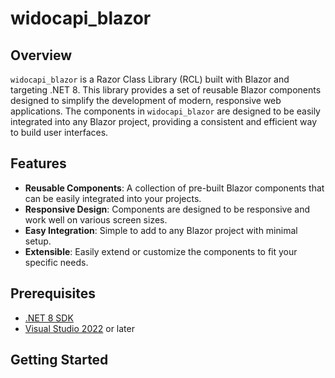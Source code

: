 ﻿
# widocapi_blazor

## Overview
`widocapi_blazor` is a Razor Class Library (RCL) built with Blazor and targeting .NET 8. This library provides a set of reusable Blazor components designed to simplify the development of modern, responsive web applications. The components in `widocapi_blazor` are designed to be easily integrated into any Blazor project, providing a consistent and efficient way to build user interfaces.

## Features
- **Reusable Components**: A collection of pre-built Blazor components that can be easily integrated into your projects.
- **Responsive Design**: Components are designed to be responsive and work well on various screen sizes.
- **Easy Integration**: Simple to add to any Blazor project with minimal setup.
- **Extensible**: Easily extend or customize the components to fit your specific needs.

## Prerequisites
- [.NET 8 SDK](https://dotnet.microsoft.com/download/dotnet/8.0)
- [Visual Studio 2022](https://visualstudio.microsoft.com/vs/) or later

## Getting Started

